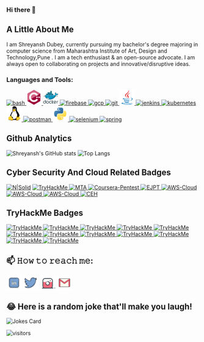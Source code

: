 ### Hi there 👋 


## A Little About Me
I am Shreyansh Dubey, currently pursuing my bachelor's degree majoring in computer science from Maharashtra Institute of Art, Design and Technology,Pune . I am a tech enthusiast & an open-source advocate. I am always open to collaborating on projects and innovative/disruptive ideas.



<h3 align="left">Languages and Tools:</h3>
<p align="left"> <a href="https://www.gnu.org/software/bash/" target="_blank"> <img src="https://www.vectorlogo.zone/logos/gnu_bash/gnu_bash-icon.svg" alt="bash" width="40" height="40"/> </a> <a href="https://www.w3schools.com/cpp/" target="_blank"> <img src="https://raw.githubusercontent.com/devicons/devicon/master/icons/cplusplus/cplusplus-original.svg" alt="cplusplus" width="40" height="40"/> </a>  <a href="https://www.docker.com/" target="_blank"> <img src="https://raw.githubusercontent.com/devicons/devicon/master/icons/docker/docker-original-wordmark.svg" alt="docker" width="40" height="40"/> </a> <a href="https://firebase.google.com/" target="_blank"> <img src="https://www.vectorlogo.zone/logos/firebase/firebase-icon.svg" alt="firebase" width="40" height="40"/> </a> <a href="https://cloud.google.com" target="_blank"> <img src="https://www.vectorlogo.zone/logos/google_cloud/google_cloud-icon.svg" alt="gcp" width="40" height="40"/> </a> <a href="https://git-scm.com/" target="_blank"> <img src="https://www.vectorlogo.zone/logos/git-scm/git-scm-icon.svg" alt="git" width="40" height="40"/> </a> <a href="https://www.java.com" target="_blank"> <img src="https://raw.githubusercontent.com/devicons/devicon/master/icons/java/java-original.svg" alt="java" width="40" height="40"/> </a> <a href="https://www.jenkins.io" target="_blank"> <img src="https://www.vectorlogo.zone/logos/jenkins/jenkins-icon.svg" alt="jenkins" width="40" height="40"/> </a> <a href="https://kubernetes.io" target="_blank"> <img src="https://www.vectorlogo.zone/logos/kubernetes/kubernetes-icon.svg" alt="kubernetes" width="40" height="40"/> </a> <a href="https://www.linux.org/" target="_blank"> <img src="https://raw.githubusercontent.com/devicons/devicon/master/icons/linux/linux-original.svg" alt="linux" width="40" height="40"/> </a> <a href="https://postman.com" target="_blank"> <img src="https://www.vectorlogo.zone/logos/getpostman/getpostman-icon.svg" alt="postman" width="40" height="40"/> </a> <a href="https://www.python.org" target="_blank"> <img src="https://raw.githubusercontent.com/devicons/devicon/master/icons/python/python-original.svg" alt="python" width="40" height="40"/> </a> <a href="https://www.selenium.dev" target="_blank"> <img src="https://raw.githubusercontent.com/detain/svg-logos/780f25886640cef088af994181646db2f6b1a3f8/svg/selenium-logo.svg" alt="selenium" width="40" height="40"/> </a> <a href="https://spring.io/" target="_blank"> <img src="https://www.vectorlogo.zone/logos/springio/springio-icon.svg" alt="spring" width="40" height="40"/> </a> </p>


## Github Analytics
<div>

![Shreyansh's GitHub stats](https://github-readme-stats.vercel.app/api?username=strikerhacks&show_icons=true&include_all_commits=true&count_private=true&theme=blueberry)    ![Top Langs](https://github-readme-stats.vercel.app/api/top-langs/?username=strikerhacks&layout=compact&theme=blueberry)

## Cyber Security And Cloud Related Badges
[![N|Solid](http://www.hackthebox.eu/badge/image/248659)](https://app.hackthebox.com/profile/248659) 
<a href="https://tryhackme.com/p/strikerhacks"> <img src="https://tryhackme-badges.s3.amazonaws.com/strikerhacks.png" alt="TryHackMe">
 </a>
 <a href=""> <img width="70" height="70" src="https://images.credly.com/size/110x110/images/7fac65ba-b029-4884-b817-28bb047ac0f7/MTA-Security_Fundamentals.png" alt="MTA">
 </a>
 <a href=""> <img width="70" height="70" src="https://images.credly.com/size/340x340/images/4a42b9d2-df71-4d99-9bac-6069634b988a/Penetration_Testing_-_Inc_Response_Forensics.png" alt="Coursera-Pentest">
 </a>
 <a href=""> <img width="90" height="70" src="https://elearnsecurity.com/wp-content/uploads/eJPT-300x223.png" alt="EJPT">
 </a>
 <a href=""> <img width="80" height="70" src="https://images.credly.com/size/110x110/images/ead0ef07-6071-4c96-a79f-27bb32c4be93/AWS-Academy-Graduate-Badge-Foundational.png" alt="AWS-Cloud">
 </a>
 <a href=""> <img width="80" height="80" src="https://images.credly.com/size/340x340/images/2f7b0627-48a0-4894-8d46-3245bdfe0463/image.png" alt="AWS-Cloud">
 </a>
 </a>
 <a href=""> <img width="80" height="80" src="https://images.credly.com/size/340x340/images/73e4a58b-a8ef-41a3-a7db-9183dd269882/image.png" alt="AWS-Cloud">
 </a>
 <a href=""> <img width="80" height="80" src="https://miro.medium.com/max/352/1*54sfMqv8G6AobL96WdYuiQ.jpeg" alt="CEH">
 </a>
 
 ## TryHackMe Badges
<a href="https://tryhackme.com/p/strikerhacks"> <img width="50" height="50" src="https://tryhackme.com/img/badges/mrrobot.svg" alt="TryHackMe">
 <a href="https://tryhackme.com/p/strikerhacks"> <img width="50" height="50" src="https://tryhackme.com/img/badges/hashcracker.svg" alt="TryHackMe">
  <a href="https://tryhackme.com/p/strikerhacks"> <img width="50" height="50" src="https://tryhackme.com/img/badges/ohsint.svg" alt="TryHackMe">
   <a href="https://tryhackme.com/p/strikerhacks"> <img width="50" height="50" src="https://tryhackme.com/img/badges/linux.svg" alt="TryHackMe">
    <a href="https://tryhackme.com/p/strikerhacks"> <img width="50" height="50" src="https://tryhackme.com/img/badges/metasploit.svg" alt="TryHackMe">
     <a href="https://tryhackme.com/p/strikerhacks"> <img width="50" height="50" src="https://tryhackme.com/img/badges/ice.svg" alt="TryHackMe">
      <a href="https://tryhackme.com/p/strikerhacks"> <img width="50" height="50" src="https://tryhackme.com/img/badges/blue.svg" alt="TryHackMe">
       <a href="https://tryhackme.com/p/strikerhacks"> <img width="50" height="50" src="https://tryhackme.com/img/badges/linuxprivesc.svg" alt="TryHackMe">
        <a href="https://tryhackme.com/p/strikerhacks"> <img width="50" height="50" src="https://tryhackme.com/img/badges/owasptop10.svg" alt="TryHackMe">
         <a href="https://tryhackme.com/p/strikerhacks"> <img width="50" height="50" src="https://tryhackme.com/img/badges/overpass_badge.svg" alt="TryHackMe">
          <a href="https://tryhackme.com/p/strikerhacks"> <img width="50" height="50" src="https://tryhackme.com/img/badges/introtooffensivesecurity.svg" alt="TryHackMe">
           <a href="https://tryhackme.com/p/strikerhacks"> <img width="50" height="50" src="https://tryhackme.com/img/badges/adventofcyber.svg" alt="TryHackMe">
 </a>
## 📫 𝙷𝚘𝚠 𝚝𝚘 𝚛𝚎𝚊𝚌𝚑 𝚖𝚎:

[<img src="https://raw.githubusercontent.com/strikerhacks/strikerhacks/master/icons/socials/linkedin.png" height="40em" align="center" alt="Follow Raymo111 on LinkedIn" title="Follow me on LinkedIn"/>](https://www.linkedin.com/in/shreyansh-dubey-8420331a8/) [<img src="https://raw.githubusercontent.com/strikerhacks/strikerhacks/master/icons/socials/twitter.png" height="40em" align="center" alt="Follow me on Twitter" title="Follow me on Twitter"/>](https://twitter.com/strikerhacks) [<img src="https://raw.githubusercontent.com/strikerhacks/strikerhacks/master/icons/socials/instagram.svg" height="40em" align="center" alt="Follow strikerhacks on Instagram" title="Follow me on Instagram"/>](https://www.instagram.com/_senior.op_) [<img src="https://raw.githubusercontent.com/strikerhacks/strikerhacks/master/icons/socials/gmail.svg" height="40em" align="center" alt="Mail" title="Mal me at shyam8dubey@gmail.com"/>](mailto:shyam8dubey@gmail.com)

 ## 😂 Here is a random joke that'll make you laugh!
![Jokes Card](https://readme-jokes.vercel.app/api)

![visitors](https://visitor-badge.laobi.icu/badge?page_id=strikerhacks.strikerhacks)
